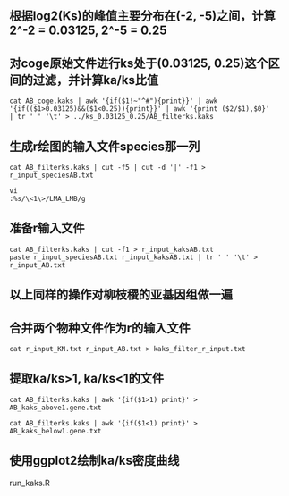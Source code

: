 ## 根据log2(Ks)的峰值主要分布在(-2, -5)之间，计算2^-2 = 0.03125, 2^-5 = 0.25

## 对coge原始文件进行ks处于(0.03125, 0.25)这个区间的过滤，并计算ka/ks比值

    cat AB_coge.kaks | awk '{if($1!~"^#"){print}}' | awk '{if(($1>0.03125)&&($1<0.25)){print}}' | awk '{print ($2/$1),$0}' 
    | tr ' ' '\t' > ../ks_0.03125_0.25/AB_filterks.kaks
    
## 生成r绘图的输入文件species那一列

    cat AB_filterks.kaks | cut -f5 | cut -d '|' -f1 > r_input_speciesAB.txt
    
    vi
    :%s/\<1\>/LMA_LMB/g
    
## 准备r输入文件
    cat AB_filterks.kaks | cut -f1 > r_input_kaksAB.txt
    paste r_input_speciesAB.txt r_input_kaksAB.txt | tr ' ' '\t' > r_input_AB.txt

## 以上同样的操作对柳枝稷的亚基因组做一遍

## 合并两个物种文件作为r的输入文件
    cat r_input_KN.txt r_input_AB.txt > kaks_filter_r_input.txt

## 提取ka/ks>1, ka/ks<1的文件

    cat AB_filterks.kaks | awk '{if($1>1) print}' > AB_kaks_above1.gene.txt
    
    cat AB_filterks.kaks | awk '{if($1<1) print}' > AB_kaks_below1.gene.txt
    
## 使用ggplot2绘制ka/ks密度曲线

run_kaks.R
